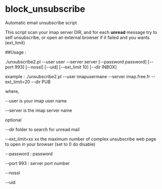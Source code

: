 # block_unsubscribe
Automatic email unsubscribe script

This script scan your imap server DIR, and for each **unread** message try to self unsubscribe, or open an external browser if it failed and you wants (ext_limit)

##Usage :

./unsubscribe2.pl --user user --server server [--password password] [--port 993] [--nossl] [--uid] [--ext_limit 10] [--dir INBOX]

example :
./unsubscribe2.pl  --user imapusermane --server imap.free.fr --ext_limit=20 --dir PUB


where, 

--user is your imap user name

--server is the imap server name

optional 

--dir folder to search for unread mail

--ext_limit=xx xx the maximum number of complex unsubscribe web page to open in your browser (set to 0 do disable)

--password  : password

--port 993 : server port number

--nossl

--uid
